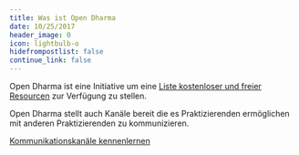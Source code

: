 ```yaml
---
title: Was ist Open Dharma
date: 10/25/2017
header_image: 0
icon: lightbulb-o
hidefrompostlist: false
continue_link: false
---
```

Open Dharma ist eine Initiative um eine [Liste kostenloser und freier Resourcen](/resourcen) zur Verfügung zu stellen.

Open Dharma stellt auch Kanäle bereit die es Praktizierenden ermöglichen mit anderen Praktizierenden zu kommunizieren.

[Kommunikationskanäle kennenlernen](/gemeinschaft)
